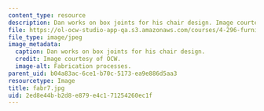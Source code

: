 ```yaml
---
content_type: resource
description: Dan works on box joints for his chair design. Image courtesy of OCW.
file: https://ol-ocw-studio-app-qa.s3.amazonaws.com/courses/4-296-furniture-making-spring-2005/2ed8e44bb2d8e879e4c171254260ec1f_fabr7.jpg
file_type: image/jpeg
image_metadata:
  caption: Dan works on box joints for his chair design.
  credit: Image courtesy of OCW.
  image-alt: Fabrication processes.
parent_uid: b04a83ac-6ce1-b70c-5173-ea9e886d5aa3
resourcetype: Image
title: fabr7.jpg
uid: 2ed8e44b-b2d8-e879-e4c1-71254260ec1f
---
```

